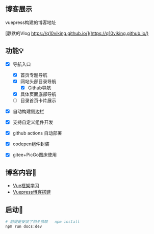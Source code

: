 ## 博客展示

vuepress构建的博客地址

[静默的Vlog https://q10viking.github.io/](https://q10viking.github.io/)

## 功能💡


- [x] 导航入口
  - [x] 首页专题导航
  - [x] 网站头部目录导航
    - [x] Github导航
  - [x] 具体页面底部导航
  - [ ] 目录首页卡片展示
  
- [x] 自动构建侧边栏
- [x] 支持自定义组件开发
- [x] github actions 自动部署
- [x] codepen组件封装
- [x] gitee+PicGo图床使用



## 博客内容📗

- [Vue框架学习](https://q10viking.github.io/vue3/)
- [Vuepress博客搭建](https://q10viking.github.io/vuepress/)



## 启动:rocket:

```sh
# 前提是安装了相关依赖   npm install
npm run docs:dev
```

